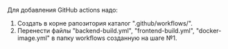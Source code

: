 ﻿Для добавления GitHub actions надо:

1. Создать в корне рапозитория каталог ".github/workflows/".
2. Перенести файлы "backend-build.yml", "frontend-build.yml", "docker-image.yml" в папку workflows созданную на шаге №1.